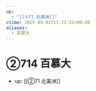 ```yaml
---
up:
  - "[[②71 北美洲]]"
ctime: 2025-03-01T13:22:21+08:00
aliases:
  - 百慕大
---
```


# ②714 百慕大

- up: [[②71 北美洲]]
